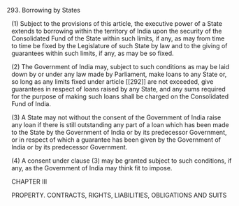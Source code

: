 293. Borrowing by States

(1) Subject to the provisions of this article, the executive power of a State extends to borrowing within the territory of India upon the security of the Consolidated Fund of the State within such limits, if any, as may from time to time be fixed by the Legislature of such State by law and to the giving of guarantees within such limits, if any, as may be so fixed.

(2) The Government of India may, subject to such conditions as may be laid down by or under any law made by Parliament, make loans to any State or, so long as any limits fixed under article [[292]] are not exceeded, give guarantees in respect of loans raised by any State, and any sums required for the purpose of making such loans shall be charged on the Consolidated Fund of India.

(3) A State may not without the consent of the Government of India raise any loan if there is still outstanding any part of a loan which has been made to the State by the Government of India or by its predecessor Government, or in respect of which a guarantee has been given by the Government of India or by its predecessor Government.

(4) A consent under clause (3) may be granted subject to such conditions, if any, as the Government of India may think fit to impose.


CHAPTER III

PROPERTY. CONTRACTS, RIGHTS, LIABILITIES, OBLIGATIONS AND SUITS

 

